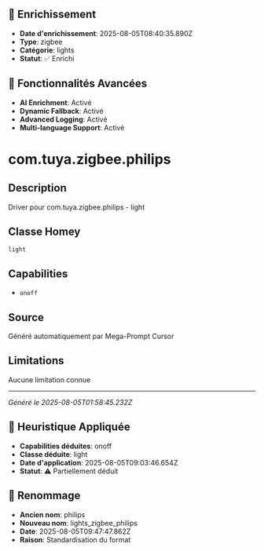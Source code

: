 
## 🔧 Enrichissement
- **Date d'enrichissement**: 2025-08-05T08:40:35.890Z
- **Type**: zigbee
- **Catégorie**: lights
- **Statut**: ✅ Enrichi

## 🚀 Fonctionnalités Avancées
- **AI Enrichment**: Activé
- **Dynamic Fallback**: Activé
- **Advanced Logging**: Activé
- **Multi-language Support**: Activé

# com.tuya.zigbee.philips

## Description
Driver pour com.tuya.zigbee.philips - light

## Classe Homey
`light`

## Capabilities
- `onoff`

## Source
Généré automatiquement par Mega-Prompt Cursor

## Limitations
Aucune limitation connue

---
*Généré le 2025-08-05T01:58:45.232Z*

## 🧠 Heuristique Appliquée
- **Capabilities déduites**: onoff
- **Classe déduite**: light
- **Date d'application**: 2025-08-05T09:03:46.654Z
- **Statut**: ⚠️ Partiellement déduit

## 🔄 Renommage
- **Ancien nom**: philips
- **Nouveau nom**: lights_zigbee_philips
- **Date**: 2025-08-05T09:47:47.862Z
- **Raison**: Standardisation du format
